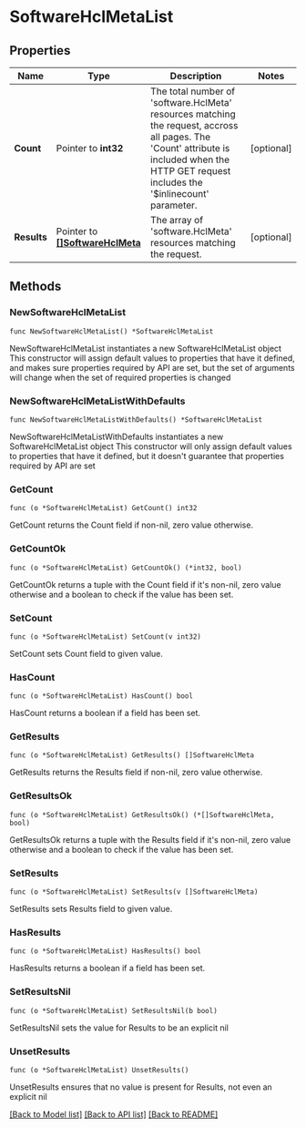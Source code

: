 # SoftwareHclMetaList

## Properties

Name | Type | Description | Notes
------------ | ------------- | ------------- | -------------
**Count** | Pointer to **int32** | The total number of &#39;software.HclMeta&#39; resources matching the request, accross all pages. The &#39;Count&#39; attribute is included when the HTTP GET request includes the &#39;$inlinecount&#39; parameter. | [optional] 
**Results** | Pointer to [**[]SoftwareHclMeta**](software.HclMeta.md) | The array of &#39;software.HclMeta&#39; resources matching the request. | [optional] 

## Methods

### NewSoftwareHclMetaList

`func NewSoftwareHclMetaList() *SoftwareHclMetaList`

NewSoftwareHclMetaList instantiates a new SoftwareHclMetaList object
This constructor will assign default values to properties that have it defined,
and makes sure properties required by API are set, but the set of arguments
will change when the set of required properties is changed

### NewSoftwareHclMetaListWithDefaults

`func NewSoftwareHclMetaListWithDefaults() *SoftwareHclMetaList`

NewSoftwareHclMetaListWithDefaults instantiates a new SoftwareHclMetaList object
This constructor will only assign default values to properties that have it defined,
but it doesn't guarantee that properties required by API are set

### GetCount

`func (o *SoftwareHclMetaList) GetCount() int32`

GetCount returns the Count field if non-nil, zero value otherwise.

### GetCountOk

`func (o *SoftwareHclMetaList) GetCountOk() (*int32, bool)`

GetCountOk returns a tuple with the Count field if it's non-nil, zero value otherwise
and a boolean to check if the value has been set.

### SetCount

`func (o *SoftwareHclMetaList) SetCount(v int32)`

SetCount sets Count field to given value.

### HasCount

`func (o *SoftwareHclMetaList) HasCount() bool`

HasCount returns a boolean if a field has been set.

### GetResults

`func (o *SoftwareHclMetaList) GetResults() []SoftwareHclMeta`

GetResults returns the Results field if non-nil, zero value otherwise.

### GetResultsOk

`func (o *SoftwareHclMetaList) GetResultsOk() (*[]SoftwareHclMeta, bool)`

GetResultsOk returns a tuple with the Results field if it's non-nil, zero value otherwise
and a boolean to check if the value has been set.

### SetResults

`func (o *SoftwareHclMetaList) SetResults(v []SoftwareHclMeta)`

SetResults sets Results field to given value.

### HasResults

`func (o *SoftwareHclMetaList) HasResults() bool`

HasResults returns a boolean if a field has been set.

### SetResultsNil

`func (o *SoftwareHclMetaList) SetResultsNil(b bool)`

 SetResultsNil sets the value for Results to be an explicit nil

### UnsetResults
`func (o *SoftwareHclMetaList) UnsetResults()`

UnsetResults ensures that no value is present for Results, not even an explicit nil

[[Back to Model list]](../README.md#documentation-for-models) [[Back to API list]](../README.md#documentation-for-api-endpoints) [[Back to README]](../README.md)


